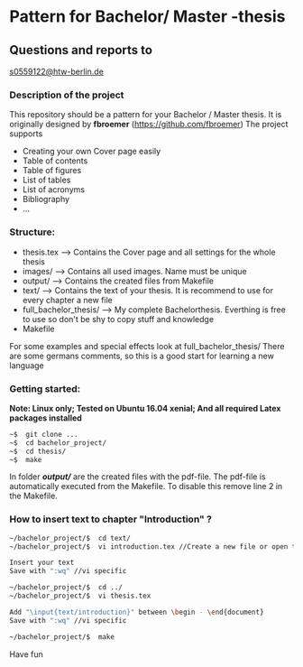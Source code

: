 # Pattern for Bachelor/ Master -thesis

## Questions and reports to
<s0559122@htw-berlin.de>

### Description of the project

This repository should be a pattern for your Bachelor / Master thesis. It is originally designed by **fbroemer** (<https://github.com/fbroemer>)
The project supports 

- Creating your own Cover page easily
- Table of contents
- Table of figures
- List of tables
- List of acronyms
- Bibliography
- ...


### Structure:
- thesis.tex  --> Contains the Cover page and all settings for the whole thesis
- images/     --> Contains all used images. Name must be unique
- output/     --> Contains the created files from Makefile
- text/       --> Contains the text of your thesis. It is recommend to use for every chapter a new file
- full_bachelor_thesis/   --> My complete Bachelorthesis. Everthing is free to use so don't be shy to copy stuff and knowledge
- Makefile

For some examples and special effects look at full_bachelor_thesis/
There are some germans comments, so this is a good start for learning a new language


### Getting started:
**Note: Linux only; Tested on Ubuntu 16.04 xenial; And all required Latex packages installed**
```bash
~$  git clone ...
~$  cd bachelor_project/
~$  cd thesis/
~$  make
```
In folder **_output/_** are the created files with the pdf-file. The pdf-file is automatically executed from the Makefile.
To disable this remove line 2 in the Makefile.


### How to insert text to chapter "Introduction" ?
```bash
~/bachelor_project/$  cd text/
~/bachelor_project/$  vi introduction.tex //Create a new file or open the existing

Insert your text
Save with ":wq" //vi specific

~/bachelor_project/$  cd ../
~/bachelor_project/$  vi thesis.tex

Add "\input{text/introduction}" between \begin - \end{document}
Save with ":wq" //vi specific

~/bachelor_project/$  make
```
Have fun

